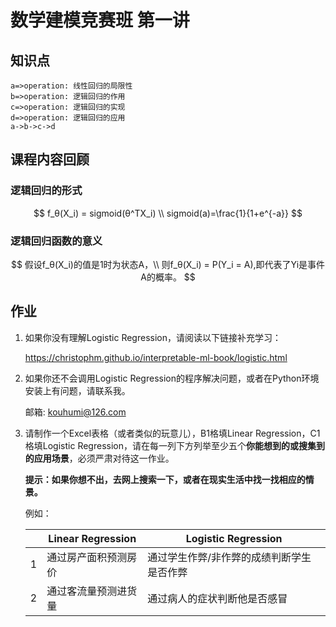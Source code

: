 # 数学建模竞赛班 第一讲

## 知识点

``` flow
a=>operation: 线性回归的局限性
b=>operation: 逻辑回归的作用
c=>operation: 逻辑回归的实现
d=>operation: 逻辑回归的应用
a->b->c->d
```

## 课程内容回顾

### 逻辑回归的形式

$$
f_θ(X_i) = sigmoid(θ^TX_i) \\
sigmoid(a)=\frac{1}{1+e^{-a}}
$$

### 逻辑回归函数的意义

$$
假设f_θ(X_i)的值是1时为状态A，\\
则f_θ(X_i) = P(Y_i = A),即代表了Yi是事件A的概率。
$$

## 作业

1. 如果你没有理解Logistic Regression，请阅读以下链接补充学习：

   https://christophm.github.io/interpretable-ml-book/logistic.html

2. 如果你还不会调用Logistic Regression的程序解决问题，或者在Python环境安装上有问题，请联系我。

   邮箱: kouhumi@126.com

3. 请制作一个Excel表格（或者类似的玩意儿），B1格填Linear Regression，C1格填Logistic Regression，请在每一列下方列举至少五个**你能想到的或搜集到的应用场景**，必须严肃对待这一作业。

   **提示：如果你想不出，去网上搜索一下，或者在现实生活中找一找相应的情景。**

   例如：

   |      | Linear Regression    | Logistic Regression                       |
   | ---- | -------------------- | ----------------------------------------- |
   | 1    | 通过房产面积预测房价 | 通过学生作弊/非作弊的成绩判断学生是否作弊 |
   | 2    | 通过客流量预测进货量 | 通过病人的症状判断他是否感冒              |

   

 

 

​                                                      
